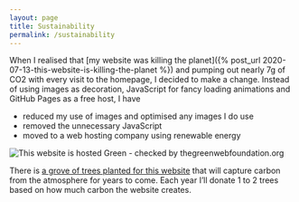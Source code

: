 ```yaml
---
layout: page
title: Sustainability
permalink: /sustainability
---
```


When I realised that [my website was killing the planet]({% post_url 2020-07-13-this-website-is-killing-the-planet %}) and pumping out nearly 7g of CO2 with every visit to the homepage, I decided to make a change. Instead of using images as decoration, JavaScript for fancy loading animations and GitHub Pages as a free host, I have

- reduced my use of images and optimised any images I do use
- removed the unnecessary JavaScript
- moved to a web hosting company using renewable energy

<img src="https://api.thegreenwebfoundation.org/greencheckimage/visitmy.website?nocache=true" alt="This website is hosted Green - checked by thegreenwebfoundation.org">

There is [a grove of trees planted for this website](https://treesforlife.org.uk/groves/249395/) that will capture carbon from the atmosphere for years to come. Each year I’ll donate 1 to 2 trees based on how much carbon the website creates.